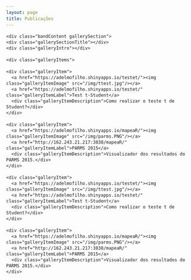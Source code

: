 ```yaml
---
layout: page
title: Publicações
---
```



<div class="band full">

	<div class="bandContent gallerySection">
	<div class="gallerySectionTitle"></div>
	<div class="galleryIntro"></div>

	<div class="galleryItems">

	<div class="galleryItem">
	  <a href="https://adelmofilho.shinyapps.io/testet/"><img class="galleryItemImage" src="/img/ttest.jpg"/></a>
	  <a href="https://adelmofilho.shinyapps.io/testet/" class="galleryItemLabel">Test t-Student</a>
	  <div class="galleryItemDescription">Como realizar o teste t de Student?</div>
	</div>

	<div class="galleryItem">
	  <a href="https://adelmofilho.shinyapps.io/mapeaR/"><img class="galleryItemImage" src="/img/parms.PNG"/></a>
	  <a href="http://162.243.21.217:3838/mapeaR/" class="galleryItemLabel">PARMS 2015</a>
	  <div class="galleryItemDescription">Visualizador dos resultados do PARMS 2015.</div>
	</div>

	<div class="galleryItem">
	  <a href="https://adelmofilho.shinyapps.io/testet/"><img class="galleryItemImage" src="/img/ttest.jpg"/></a>
	  <a href="https://adelmofilho.shinyapps.io/testet/" class="galleryItemLabel">Test t-Student</a>
	  <div class="galleryItemDescription">Como realizar o teste t de Student?</div>
	</div>

	<div class="galleryItem">
	  <a href="https://adelmofilho.shinyapps.io/mapeaR/"><img class="galleryItemImage" src="/img/parms.PNG"/></a>
	  <a href="http://162.243.21.217:3838/mapeaR/" class="galleryItemLabel">PARMS 2015</a>
	  <div class="galleryItemDescription">Visualizador dos resultados do PARMS 2015.</div>
	</div>
	
  </div>
